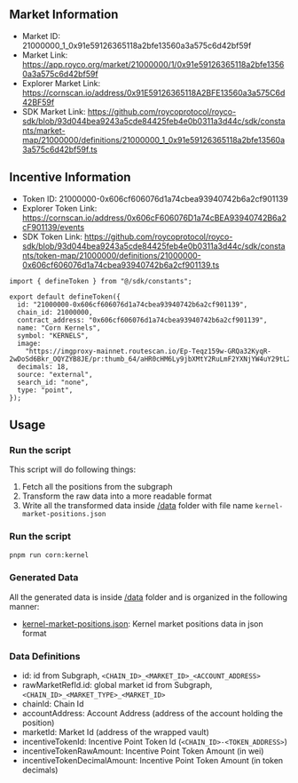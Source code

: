 ## Market Information

- Market ID: 21000000_1_0x91e59126365118a2bfe13560a3a575c6d42bf59f
- Market Link: https://app.royco.org/market/21000000/1/0x91e59126365118a2bfe13560a3a575c6d42bf59f
- Explorer Market Link: https://cornscan.io/address/0x91E59126365118A2BFE13560a3a575C6d42BF59f
- SDK Market Link: https://github.com/roycoprotocol/royco-sdk/blob/93d044bea9243a5cde84425feb4e0b0311a3d44c/sdk/constants/market-map/21000000/definitions/21000000_1_0x91e59126365118a2bfe13560a3a575c6d42bf59f.ts

## Incentive Information

- Token ID: 21000000-0x606cf606076d1a74cbea93940742b6a2cf901139
- Explorer Token Link: https://cornscan.io/address/0x606cF606076D1a74cBEA93940742B6a2cF901139/events
- SDK Token Link: https://github.com/roycoprotocol/royco-sdk/blob/93d044bea9243a5cde84425feb4e0b0311a3d44c/sdk/constants/token-map/21000000/definitions/21000000-0x606cf606076d1a74cbea93940742b6a2cf901139.ts

```tsx
import { defineToken } from "@/sdk/constants";

export default defineToken({
  id: "21000000-0x606cf606076d1a74cbea93940742b6a2cf901139",
  chain_id: 21000000,
  contract_address: "0x606cf606076d1a74cbea93940742b6a2cf901139",
  name: "Corn Kernels",
  symbol: "KERNELS",
  image:
    "https://imgproxy-mainnet.routescan.io/Ep-Teqz159w-GRQa32KyqR-2wDoSd6Bkr_OQYZYB8JE/pr:thumb_64/aHR0cHM6Ly9jbXMtY2RuLmF2YXNjYW4uY29tL2NtczIvY29ybl9sb2dvLmJlNzFmNWRjODJiYS5wbmc",
  decimals: 18,
  source: "external",
  search_id: "none",
  type: "point",
});
```

## Usage

### Run the script

This script will do following things:

1. Fetch all the positions from the subgraph
2. Transform the raw data into a more readable format
3. Write all the transformed data inside [/data](./data) folder with file name `kernel-market-positions.json`

### Run the script

```bash
pnpm run corn:kernel
```

### Generated Data

All the generated data is inside [/data](./data) folder and is organized in the following manner:

- [kernel-market-positions.json](./data/kernel-market-positions.json): Kernel market positions data in json format

### Data Definitions

- id: id from Subgraph, `<CHAIN_ID>_<MARKET_ID>_<ACCOUNT_ADDRESS>`
- rawMarketRefId.id: global market id from Subgraph, `<CHAIN_ID>_<MARKET_TYPE>_<MARKET_ID>`
- chainId: Chain Id
- accountAddress: Account Address (address of the account holding the position)
- marketId: Market Id (address of the wrapped vault)
- incentiveTokenId: Incentive Point Token Id (`<CHAIN_ID>-<TOKEN_ADDRESS>`)
- incentiveTokenRawAmount: Incentive Point Token Amount (in wei)
- incentiveTokenDecimalAmount: Incentive Point Token Amount (in token decimals)
